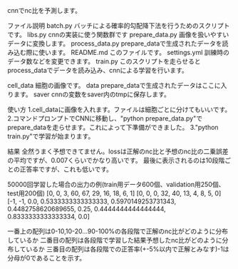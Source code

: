 cnnでnc比を予測します。

ファイル説明
batch.py バッチによる確率的勾配降下法を行うためのスクリプトです。
libs.py cnnの実装に使う関数群です
prepare_data.py 画像を扱いやすいデータに変換します。
process_data.py prepare_dataで生成されたデータを読み込む際に使います。
README.md このファイルです。
settings.yml 訓練時のデータ数などを変更できます。
train.py このスクリプトを走らせるとprocess_dataでデータを読み込み、cnnによる学習を行います。

cell_data 細胞の画像です。
data prepare_dataで生成されたデータはここに入ります。
saver cnnの変数をsaver内のtmpに保存します。


使い方
1.cell_dataに画像を入れます。ファイルは細胞ごとに分けてもいいです。
2.コマンドプロンプトでCNNに移動し、"python prepare_data.py"でprepare_dataを走らせます。これによって下準備ができました。
3."python train.py"で学習が始まります。



結果
全然うまく予想できてません。lossは正解のnc比と予想のnc比の二乗誤差の平均ですが、0.007くらいでかなり高いです。
最後に表示されるのは10段階ごとの正答率ですが、これも低いです。

50000回学習した場合の出力の例(train用データ600個、validation用250個、test用200個)
[0, 0, 3, 60, 67, 29, 16, 18, 6, 1]
[0, 0, 0, 32, 40, 13, 4, 8, 5, 0]
[-1, -1, 0.0, 0.5333333333333333, 0.5970149253731343, 0.4482758620689655, 0.25, 0.4444444444444444, 0.8333333333333334, 0.0]

一番上の配列は0-10,10-20...90-100%の各段階で正解のnc比がどのように分布しているか
二番目の配列は各段階で学習した結果予想したnc比がどのように分布しているか
三番目の配列は各段階での正答率(+-5%以内で正解とみなす)-1は分母が0であることを示す。
